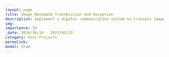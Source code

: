```yaml
---
layout: page
title: Image Baseband Transmission and Reception
description: Implement a digital communication system to transmit image via an AWGN channel
img: 
importance: 10
_date: 2020/10/19 - 2021/03/13
category: Past Projects
permalink: 
modal: true
---
```


